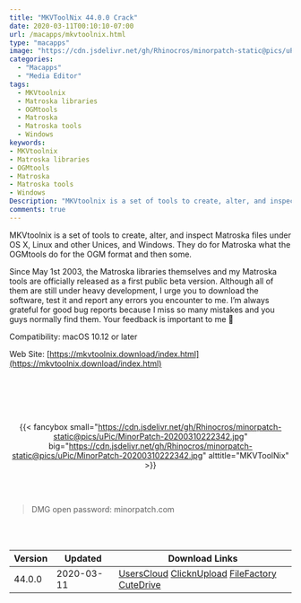 ```yaml
---
title: "MKVToolNix 44.0.0 Crack"
date: 2020-03-11T00:10:10-07:00
url: /macapps/mkvtoolnix.html
type: "macapps"
image: "https://cdn.jsdelivr.net/gh/Rhinocros/minorpatch-static@pics/uPic/cKRqfS.png"
categories:
  - "Macapps"
  - "Media Editor"
tags:
  - MKVtoolnix
  - Matroska libraries
  - OGMtools
  - Matroska
  - Matroska tools
  - Windows
keywords:
- MKVtoolnix
- Matroska libraries
- OGMtools
- Matroska
- Matroska tools
- Windows
Description: "MKVtoolnix is a set of tools to create, alter, and inspect Matroska files under OS X, Linux and other Unices, and Windows. They do for Matroska what the OGMtools do for the OGM format and then some."
comments: true
---
```


MKVtoolnix is a set of tools to create, alter, and inspect Matroska files under OS X, Linux and other Unices, and Windows. They do for Matroska what the OGMtools do for the OGM format and then some.

Since May 1st 2003, the Matroska libraries themselves and my Matroska tools are officially released as a first public beta version. Although all of them are still under heavy development, I urge you to download the software, test it and report any errors you encounter to me. I’m always grateful for good bug reports because I miss so many mistakes and you guys normally find them. Your feedback is important to me 🙂

Compatibility: macOS 10.12 or later

Web Site: [https://mkvtoolnix.download/index.html](https://mkvtoolnix.download/index.html)

<br/>
<br/>
<script async src="https://pagead2.googlesyndication.com/pagead/js/adsbygoogle.js"></script>
<ins class="adsbygoogle"
     style="display:block; text-align:center;"
     data-ad-layout="in-article"
     data-ad-format="fluid"
     data-ad-client="ca-pub-8746275014476192"
     data-ad-slot="5144997159"></ins>
<script>
     (adsbygoogle = window.adsbygoogle || []).push({});
</script>
<br/>
<br/>


<center>

{{< fancybox small="https://cdn.jsdelivr.net/gh/Rhinocros/minorpatch-static@pics/uPic/MinorPatch-20200310222342.jpg" big="https://cdn.jsdelivr.net/gh/Rhinocros/minorpatch-static@pics/uPic/MinorPatch-20200310222342.jpg" alttitle="MKVToolNix" >}}

</center>

<br/>
<br/>


> DMG open password: minorpatch.com

<br/>

<br/>
<div id="history_version" class="history_version">

| Version | Updated | Download Links |
| ---- | ---- | ---- |
| 44.0.0 | 2020-03-11 | [UsersCloud](https://ouo.io/zH2vZL)   [ClicknUpload](https://ouo.io/UohZ1N)   [FileFactory](https://ouo.io/3ed7RO)   [CuteDrive](https://ouo.io/2PBbP4) |

</div>
